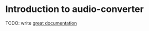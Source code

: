# Introduction to audio-converter

TODO: write [great documentation](http://jacobian.org/writing/what-to-write/)
